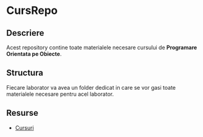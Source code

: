 # CursRepo

## Descriere
Acest repository contine toate materialele necesare cursului de **Programare Orientata pe Obiecte**.

## Structura
Fiecare laborator va avea un folder dedicat in care se vor gasi toate materialele necesare pentru acel laborator.

## Resurse

- [Cursuri](https://docs.google.com/presentation/d/1Pathu6xaF0PmlOdxyHIR_GoMqtiVn7MttJgFfRWHEqM/edit?usp=sharing)